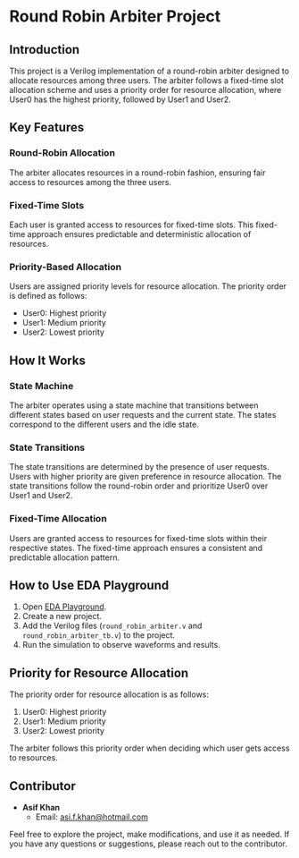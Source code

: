 # Round Robin Arbiter Project

## Introduction

This project is a Verilog implementation of a round-robin arbiter designed to allocate resources among three users. The arbiter follows a fixed-time slot allocation scheme and uses a priority order for resource allocation, where User0 has the highest priority, followed by User1 and User2.

## Key Features

### Round-Robin Allocation

The arbiter allocates resources in a round-robin fashion, ensuring fair access to resources among the three users.

### Fixed-Time Slots

Each user is granted access to resources for fixed-time slots. This fixed-time approach ensures predictable and deterministic allocation of resources.

### Priority-Based Allocation

Users are assigned priority levels for resource allocation. The priority order is defined as follows:

- User0: Highest priority
- User1: Medium priority
- User2: Lowest priority

## How It Works

### State Machine

The arbiter operates using a state machine that transitions between different states based on user requests and the current state. The states correspond to the different users and the idle state.

### State Transitions

The state transitions are determined by the presence of user requests. Users with higher priority are given preference in resource allocation. The state transitions follow the round-robin order and prioritize User0 over User1 and User2.

### Fixed-Time Allocation

Users are granted access to resources for fixed-time slots within their respective states. The fixed-time approach ensures a consistent and predictable allocation pattern.

## How to Use EDA Playground

1. Open [EDA Playground](https://www.edaplayground.com/).
2. Create a new project.
3. Add the Verilog files (`round_robin_arbiter.v` and `round_robin_arbiter_tb.v`) to the project.
4. Run the simulation to observe waveforms and results.

## Priority for Resource Allocation

The priority order for resource allocation is as follows:

1. User0: Highest priority
2. User1: Medium priority
3. User2: Lowest priority

The arbiter follows this priority order when deciding which user gets access to resources.

## Contributor

- **Asif Khan**
  - Email: asi.f.khan@hotmail.com

Feel free to explore the project, make modifications, and use it as needed. If you have any questions or suggestions, please reach out to the contributor.
